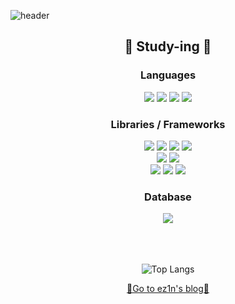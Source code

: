 
![header](https://capsule-render.vercel.app/api?type=waving&color=timeGradient&height=200&width="auto"&section=header&text=ez1n&fontSize=80)

<div align="center">
  
 ## 🌱 Study-ing 🌱
  
 ### Languages
 
  <div class="row">
    <img src="https://img.shields.io/badge/HTML5-E34F26?style=plastic&logo=HTML5&logoColor=white"/>
    <img src="https://img.shields.io/badge/CSS3-1572B6?style=plastic&logo=CSS3&logoColor=white"/>
    <img src="https://img.shields.io/badge/javascript-%23323330.svg?style=plastic&logo=javascript&logoColor=%23F7DF1E"/>
    <img src="https://img.shields.io/badge/typescript-%23007ACC.svg?style=plastic&logo=typescript&logoColor=white"/>
  </div>
  
 ### Libraries / Frameworks
 
 <div class="row">
    <img src="https://img.shields.io/badge/React-20232A?style=plastic&logo=react&logoColor=61DAFB"/>
    <img src="https://img.shields.io/badge/react_native-%2320232a.svg?style=plastic&logo=react&logoColor=%2361DAFB"/>
    <img src="https://img.shields.io/badge/Next-black?style=plastic&logo=next.js&logoColor=white"/>
    <img src="https://img.shields.io/badge/vuejs-%2335495e.svg?style=plastic&logo=vuedotjs&logoColor=%234FC08D"/>
  </div>
  <div class="row">
    <img src="https://img.shields.io/badge/-React%20Query-FF4154?style=plastic&logo=react%20query&logoColor=white" />
    <img src="https://img.shields.io/badge/redux-%23593d88.svg?style=plastic&logo=redux&logoColor=white"/>
  </div>
  <div class="row">
    <img src="https://img.shields.io/badge/PostCSS-DD3A0A?style=plastic&logo=PostCSS&logoColor=white"/>
    <img src="https://img.shields.io/badge/tailwindcss-%2338B2AC.svg?style=plastic&logo=tailwind-css&logoColor=white"/>
    <img src="https://img.shields.io/badge/MUI-%230081CB.svg?style=plastic&logo=mui&logoColor=white"/>
  </div>
  
  ### Database
  <div class="row">
    <img src="https://img.shields.io/badge/Firebase-039BE5?style=plastic&logo=Firebase&logoColor=white"/>
  </div>

  <br>
  <br>
  <br>

  ![Top Langs](https://github-readme-stats.vercel.app/api/top-langs/?username=ez1n&layout=compact&hide=Python)
  
  <a href="https://ttugttag-coding.tistory.com/">🏃Go to ez1n's blog🏃</a>
</div>
